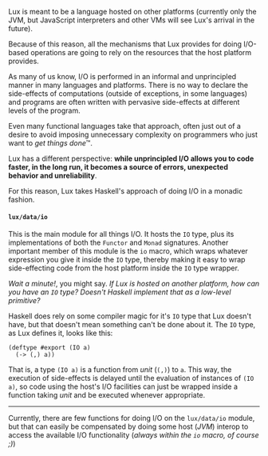 Lux is meant to be a language hosted on other platforms (currently only the JVM, but JavaScript interpreters and other VMs will see Lux's arrival in the future).

Because of this reason, all the mechanisms that Lux provides for doing I/O-based operations are going to rely on the resources that the host platform provides.

As many of us know, I/O is performed in an informal and unprincipled manner in many languages and platforms.
There is no way to declare the side-effects of computations (outside of exceptions, in some languages) and programs are often written with pervasive side-effects at different levels of the program.

Even many functional languages take that approach, often just out of a desire to avoid imposing unnecessary complexity on programmers who just want to _get things done_™.

Lux has a different perspective: **while unprincipled I/O allows you to code faster, in the long run, it becomes a source of errors, unexpected behavior and unreliability**.

For this reason, Lux takes Haskell's approach of doing I/O in a monadic fashion.

#### `lux/data/io`

This is the main module for all things I/O.
It hosts the `IO` type, plus its implementations of both the `Functor` and `Monad` signatures.
Another important member of this module is the `io` macro, which wraps whatever expression you give it inside the `IO` type, thereby making it easy to wrap side-effecting code from the host platform inside the `IO` type wrapper.

_Wait a minute!_, you might say. _If Lux is hosted on another platform, how can you have an `IO` type? Doesn't Haskell implement that as a low-level primitive?_

Haskell does rely on some compiler magic for it's `IO` type that Lux doesn't have, but that doesn't mean something can't be done about it.
The `IO` type, as Lux defines it, looks like this:

	(deftype #export (IO a)
	  (-> (,) a))

That is, a type `(IO a)` is a function from _unit_ (`(,)`) to `a`.
This way, the execution of side-effects is delayed until the evaluation of instances of `(IO a)`, so code using the host's I/O facilities can just be wrapped inside a function taking _unit_ and be executed whenever appropriate.

_________________________________________________________________________________________________________

Currently, there are few functions for doing I/O on the `lux/data/io` module, but that can easily be compensated by doing some host (_JVM_) interop to access the available I/O functionality (_always within the `io` macro, of course ;)_)